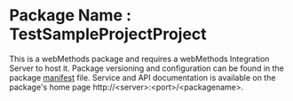 # Package Name : TestSampleProjectProject
This is a webMethods package and requires a webMethods Integration Server to host it. Package versioning and configuration can be found in the package [manifest](./TestSampleProjectProject/manifest.v3) file. Service and API documentation is available on the package's home page http://&lt;server&gt;:&lt;port&gt;/&lt;packagename>.